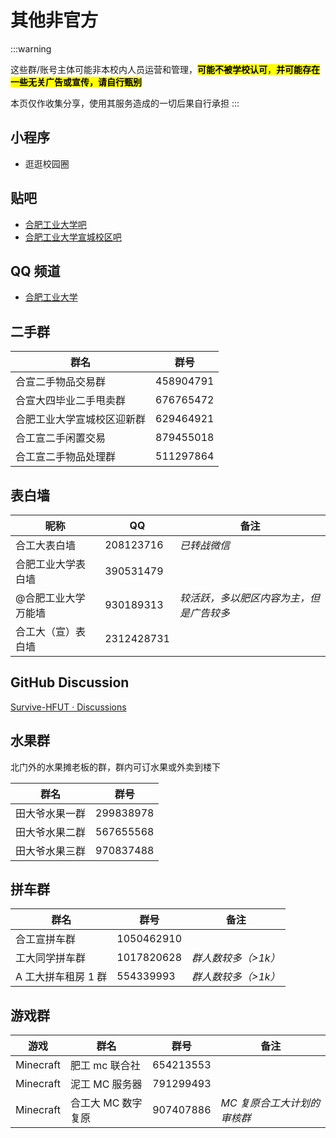 # 其他非官方

:::warning

这些群/账号主体可能非本校内人员运营和管理，<mark>**可能不被学校认可**，**并可能存在一些无关广告或宣传，请自行甄别**</mark>

本页仅作收集分享，使用其服务造成的一切后果自行承担
:::

## 小程序

- 逛逛校园圈

## 贴吧

- [合肥工业大学吧](https://tieba.baidu.com/f?kw=%E5%90%88%E8%82%A5%E5%B7%A5%E4%B8%9A%E5%A4%A7%E5%AD%A6&ie=utf-8)
- [合肥工业大学宣城校区吧](https://tieba.baidu.com/f?kw=%E5%90%88%E8%82%A5%E5%B7%A5%E4%B8%9A%E5%A4%A7%E5%AD%A6%E5%AE%A3%E5%9F%8E%E6%A0%A1%E5%8C%BA&fr=index)

## QQ 频道

- [合肥工业大学](https://pd.qq.com/s/4ja84q8pc)

## 二手群

| 群名                       | 群号      |
| -------------------------- | --------- |
| 合宣二手物品交易群         | 458904791 |
| 合宣大四毕业二手甩卖群     | 676765472 |
| 合肥工业大学宣城校区迎新群 | 629464921 |
| 合工宣二手闲置交易         | 879455018 |
| 合工宣二手物品处理群       | 511297864 |

## 表白墙

| 昵称                | QQ         | 备注                                     |
| ------------------- | ---------- | ---------------------------------------- |
| 合工大表白墙        | 208123716  | *已转战微信*                             |
| 合肥工业大学表白墙  | 390531479  |                                          |
| @合肥工业大学万能墙 | 930189313  | *较活跃，多以肥区内容为主，但是广告较多* |
| 合工大（宣）表白墙  | 2312428731 |                                          |

## GitHub Discussion

[Survive-HFUT · Discussions](https://github.com/orgs/Survive-HFUT/discussions)

## 水果群

北门外的水果摊老板的群，群内可订水果或外卖到楼下

| 群名           | 群号      |
| -------------- | --------- |
| 田大爷水果一群 | 299838978 |
| 田大爷水果二群 | 567655568 |
| 田大爷水果三群 | 970837488 |

## 拼车群

| 群名                | 群号       | 备注                |
| ------------------- | ---------- | ------------------- |
| 合工宣拼车群        | 1050462910 |                     |
| 工大同学拼车群      | 1017820628 | *群人数较多（>1k）* |
| A 工大拼车租房 1 群 | 554339993  | *群人数较多（>1k）* |

## 游戏群

| 游戏      | 群名               | 群号      | 备注                        |
| --------- | ------------------ | --------- | --------------------------- |
| Minecraft | 肥工 mc 联合社     | 654213553 |                             |
| Minecraft | 泥工 MC 服务器     | 791299493 |                             |
| Minecraft | 合工大 MC 数字复原 | 907407886 | *MC 复原合工大计划的审核群* |
